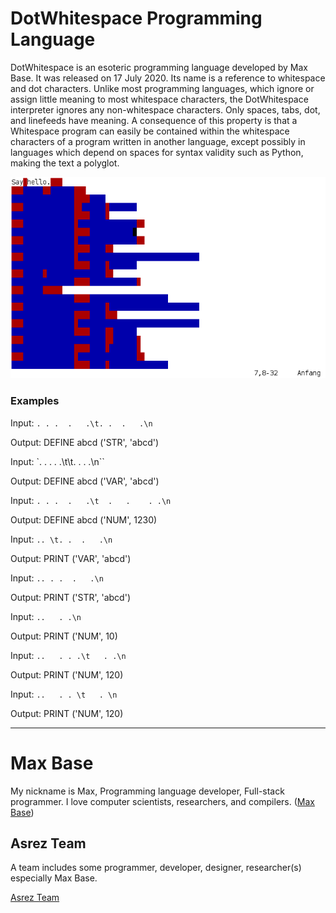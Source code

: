 # DotWhitespace Programming Language

DotWhitespace is an esoteric programming language developed by Max Base. It was released on 17 July 2020. Its name is a reference to whitespace and dot characters. Unlike most programming languages, which ignore or assign little meaning to most whitespace characters, the DotWhitespace interpreter ignores any non-whitespace characters. Only spaces, tabs, dot, and linefeeds have meaning. A consequence of this property is that a Whitespace program can easily be contained within the whitespace characters of a program written in another language, except possibly in languages which depend on spaces for syntax validity such as Python, making the text a polyglot.

![DotWhitespace Programming Language](logo.png)

### Examples

Input: `. . .  .   .\t. .  .   .\n`

Output: DEFINE abcd ('STR', 'abcd')

Input: `. . .  .   .\t\t. .  .   .\n``

Output: DEFINE abcd ('VAR', 'abcd')

Input: `. . .  .   .\t  .   .    . .\n`

Output: DEFINE abcd ('NUM', 1230)

Input: `.. \t. .  .   .\n`

Output: PRINT ('VAR', 'abcd')

Input: `.. . .  .   .\n`

Output: PRINT ('STR', 'abcd')

Input: `..   . .\n`

Output: PRINT ('NUM', 10)

Input: `..   . . .\t   . .\n`

Output: PRINT ('NUM', 120)

Input: `..   . . \t   . \n`

Output: PRINT ('NUM', 120)

---------

# Max Base

My nickname is Max, Programming language developer, Full-stack programmer. I love computer scientists, researchers, and compilers. ([Max Base](https://maxbase.org/))

## Asrez Team

A team includes some programmer, developer, designer, researcher(s) especially Max Base.

[Asrez Team](https://www.asrez.com/)


